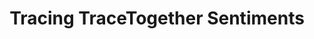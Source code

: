 ---
title: Tracing TraceTogether Sentiments
description: "A dataviz essay exploring Facebook reactions to TraceTogether news articles."
tags: [smallworld]
redirect_to: https://vnck.xyz/tracing-tracetogether-sentiment/
image: /assets/posts/2021-04-21-tracing-tracetogether-sentiment/banner.png
reading_time: 14
---